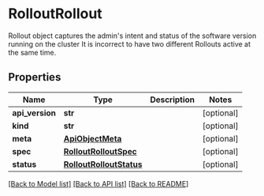 # RolloutRollout

Rollout object captures the admin's intent and status of the software version running on the cluster It is incorrect to have two different Rollouts active at the same time.
## Properties
Name | Type | Description | Notes
------------ | ------------- | ------------- | -------------
**api_version** | **str** |  | [optional] 
**kind** | **str** |  | [optional] 
**meta** | [**ApiObjectMeta**](ApiObjectMeta.md) |  | [optional] 
**spec** | [**RolloutRolloutSpec**](RolloutRolloutSpec.md) |  | [optional] 
**status** | [**RolloutRolloutStatus**](RolloutRolloutStatus.md) |  | [optional] 

[[Back to Model list]](../README.md#documentation-for-models) [[Back to API list]](../README.md#documentation-for-api-endpoints) [[Back to README]](../README.md)


